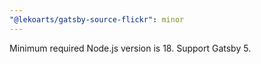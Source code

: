 ```yaml
---
"@lekoarts/gatsby-source-flickr": minor
---
```


Minimum required Node.js version is 18. Support Gatsby 5.
